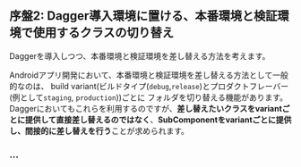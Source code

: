 ## 序盤2: Dagger導入環境に置ける、本番環境と検証環境で使用するクラスの切り替え

Daggerを導入しつつ、本番環境と検証環境を差し替える方法を考えます。

Androidアプリ開発において、本番環境と検証環境を差し替える方法として一般的なのは、
build variant(ビルドタイプ(`debug`,`release`)とプロダクトフレーバー(例として`staging`, `production`))ごとに
フォルダを切り替える機能があります。
Daggerにおいてもこれらを利用するのですが、**差し替えたいクラスをvariantごとに提供して直接差し替えるのではなく**、**SubComponentをvariantごとに提供し、間接的に差し替えを行う**ことが求められます。

### ...

